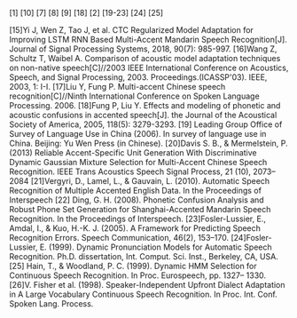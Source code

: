 <attachment contentEditable="false" data-atts="%5B%5D" data-aid=".atts-e6117fb0-f64d-4157-8ac8-5abcbf3a8c49"></attachment>

[1]
[10]
[7]
[8]
[9]
[18]
[2]
[19-23]
[24]
[25]

[15]Yi J, Wen Z, Tao J, et al. CTC Regularized Model Adaptation for Improving LSTM RNN Based Multi-Accent Mandarin Speech Recognition[J]. Journal of Signal Processing Systems, 2018, 90(7): 985-997.
[16]Wang Z, Schultz T, Waibel A. Comparison of acoustic model adaptation techniques on non-native speech[C]//2003 IEEE International Conference on Acoustics, Speech, and Signal Processing, 2003. Proceedings.(ICASSP'03). IEEE, 2003, 1: I-I.
[17]Liu Y, Fung P. Multi-accent Chinese speech recognition[C]//Ninth International Conference on Spoken Language Processing. 2006.
[18]Fung P, Liu Y. Effects and modeling of phonetic and acoustic confusions in accented speech[J]. the Journal of the Acoustical Society of America, 2005, 118(5): 3279-3293.
[19] Leading Group Office of Survey of Language Use in China (2006).
In survey of language use in China. Beijing: Yu Wen Press (in
Chinese).
[20]Davis S. B., & Mermelstein, P. (2013) Reliable Accent-Specific
Unit Generation With Discriminative Dynamic Gaussian Mixture
Selection for Multi-Accent Chinese Speech Recognition. IEEE
Trans Acoustics Speech Signal Process, 21 (10), 2073–2084
[21]Vergyri, D., Lamel, L., & Gauvain, L. (2010). Automatic Speech
Recognition of Multiple Accented English Data. In the Proceedings
of Interspeech
[22] Ding, G. H. (2008). Phonetic Confusion Analysis and Robust
Phone Set Generation for Shanghai-Accented Mandarin Speech
Recognition. In the Proceedings of Interspeech.
[23]Fosler-Lussier, E., Amdal, I., & Kuo, H.-K. J. (2005). A Framework
for Predicting Speech Recognition Errors. Speech Communication,
46(2), 153–170.
[24]Fosler-Lussier, E. (1999). Dynamic Pronunciation Models for
Automatic Speech Recognition. Ph.D. dissertation, Int. Comput.
Sci. Inst., Berkeley, CA, USA.
[25] Hain, T., & Woodland, P. C. (1999). Dynamic HMM Selection for
Continuous Speech Recognition. In Proc. Eurospeech, pp. 1327–
1330.
[26]V. Fisher et al. (1998). Speaker-Independent Upfront Dialect
Adaptation in A Large Vocabulary Continuous Speech
Recognition. In Proc. Int. Conf. Spoken Lang. Process.
